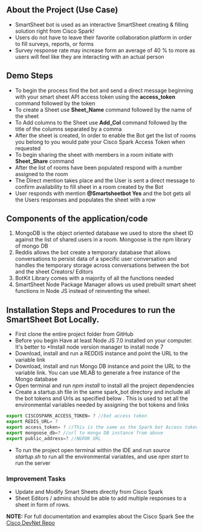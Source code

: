  ## About the Project (Use Case)
* SmartSheet bot is used as an interactive SmartSheet creating & filling solution right from Cisco Spark!  
* Users do not have to leave their favorite collaboration platform in order to fill surveys, reports, or forms
* Survey response rate may increase form an average of 40 % to more as users will feel like they are interacting with an actual person

 ## Demo Steps 
* To begin the process find the bot and send a direct message beginning with your smart sheet API access token using the  **access_token** command followed by the token
* To create a Sheet use **Sheet_Name** command followed by the name of the sheet
* To Add columns to the Sheet use **Add_Col** command followed by the title of the columns separated by a comma
* After the sheet is created, In order to enable the Bot get the list of rooms you belong to you would pate your Cisco Spark Access Token when requested
* To begin sharing the sheet with members in a room initiate with **Sheet_Share** command
* After the list of rooms have been populated respond with a number assigned to the room
* The Direct mention takes place and the User is sent a direct message to confirm availability to fill sheet in a room created by the Bot
* User responds with mention **@Smartsheetbot Yes** and the bot gets all the Users responses and populates the sheet with a row

## Components of the application/code 
1. MongoDB is the object oriented database we used to store the sheet ID against the list of shared users in a room. Mongoose is the npm library of mongo DB
2. Reddis allows the bot create a temporary database that allows conversations to persist data of a specific user conversation and handles the temporary storage across conversations between the bot and the sheet Creators/ Editors
3. BotKit Library comes with a majority of all the functions needed 
4. SmartSheet Node Package Manager allows us used prebuilt smart sheet functions in Node JS instead of reinventing the wheel.
 
## Installation Steps and Procedures to run the SmartSheet Bot Locally.

* First clone the entire project folder from GitHub
* Before you begin Have at least Node JS 7.0 installed on your computer. It's better to *Install node version manager to install node 7
* Download, install and run a REDDIS instance and point the URL to the variable link
* Download, install and run Mongo DB instance and point the URL to the variable link. You can use MLAB to generate a free instance of the Mongo database
* Open terminal and run *npm install* to install all the project dependencies
* Create a startup.sh file in the same spark_bot directory and include all the bot tokens and Urls as specified below . This is used to set all the environmental variables needed by assigning the bot tokens and links 
```javascript
export CISCOSPARK_ACCESS_TOKEN= ? //bot access token
export REDIS_URL= ?
export access_token= ? //This is the same as the Spark bot Access token above
export mongoose_db=? //url to mongo DB instance from above
export public_address=? //NGROK URL
```
 * To run the project open terminal within the IDE and run _source startup.sh_ to run all the environmental variables, and use _npm start_ to run the server

 ### Improvement Tasks
* Update and Modify Smart Sheets directly from Cisco Spark
* Sheet Editors / admins should be able to add multiple responses to a sheet in form of rows.

**NOTE:** For full documentation and examples about the Cisco Spark See the
[Cisco DevNet Repo](https://github.com/CiscoDevNet/botkit-ciscospark-samples.git)